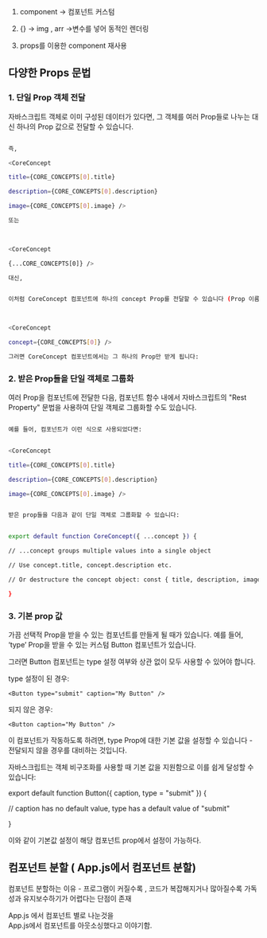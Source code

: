   

1. component -> 컴포넌트 커스텀

2. {} -> img , arr ->변수를 넣어 동적인 렌더링

3. props를 이용한 component 재사용

  

## 다양한 Props 문법

### 1. 단일 Prop 객체 전달

자바스크립트 객체로 이미 구성된 데이터가 있다면, 그 객체를 여러 Prop들로 나누는 대신 하나의 Prop 값으로 전달할 수 있습니다.

```bash

즉,

<CoreConcept

title={CORE_CONCEPTS[0].title}

description={CORE_CONCEPTS[0].description}

image={CORE_CONCEPTS[0].image} />

또는

  

<CoreConcept

{...CORE_CONCEPTS[0]} />

대신,


이처럼 CoreConcept 컴포넌트에 하나의 concept Prop를 전달할 수 있습니다 (Prop 이름은 선택적):

  

<CoreConcept

concept={CORE_CONCEPTS[0]} />

그러면 CoreConcept 컴포넌트에서는 그 하나의 Prop만 받게 됩니다:

```

### 2. 받은 Prop들을 단일 객체로 그룹화

여러 Prop을 컴포넌트에 전달한 다음, 컴포넌트 함수 내에서 자바스크립트의 "Rest Property" 문법을 사용하여 단일 객체로 그룹화할 수도 있습니다.

```bash

예를 들어, 컴포넌트가 이런 식으로 사용되었다면:


<CoreConcept

title={CORE_CONCEPTS[0].title}

description={CORE_CONCEPTS[0].description}

image={CORE_CONCEPTS[0].image} />


받은 prop들을 다음과 같이 단일 객체로 그룹화할 수 있습니다:


export default function CoreConcept({ ...concept }) {

// ...concept groups multiple values into a single object

// Use concept.title, concept.description etc.

// Or destructure the concept object: const { title, description, image } = concept;

}
```

### 3. 기본 prop 값

가끔 선택적 Prop을 받을 수 있는 컴포넌트를 만들게 될 때가 있습니다. 
예를 들어, ‘type’ Prop을 받을 수 있는 커스텀 Button 컴포넌트가 있습니다.

그러면 Button 컴포넌트는 type 설정 여부와 상관 없이 모두 사용할 수 있어야 합니다.

type 설정이 된 경우:
```
<Button type="submit" caption="My Button" />
```
되지 않은 경우:
```
<Button caption="My Button" />
```

이 컴포넌트가 작동하도록 하려면, type Prop에 대한 기본 값을 설정할 수 있습니다 - 전달되지 않을 경우를 대비하는 것입니다.

자바스크립트는 객체 비구조화를 사용할 때 기본 값을 지원함으로 이를 쉽게 달성할 수 있습니다:

export default function Button({ caption, type = "submit" }) {

// caption has no default value, type has a default value of "submit"

}

이와 같이 기본값 설정이 해당 컴포넌트 prop에서 설정이 가능하다.





## 컴포넌트 분할 ( App.js에서 컴포넌트 분할)

컴포넌트 분할하는 이유 - 프로그램이 커질수록 , 코드가 복잡해지거나 많아질수록 
가독성과 유지보수하기가 어렵다는 단점이 존재 

App.js 에서 컴포넌트 별로 나눈것을  
App.js에서 컴포넌트를 아웃소싱했다고 이야기함.
